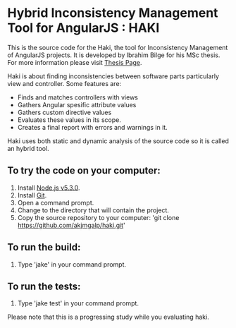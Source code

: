 Hybrid Inconsistency Management Tool for AngularJS : HAKI
=========================================================

This is the source code for the Haki, the tool for Inconsistency Management of AngularJS projects. It is developed by Ibrahim Bilge for his MSc thesis.
For more information please visit [Thesis Page](http://www.kodrehberi.com/haki).

Haki is about finding inconsistencies between software parts particularly view and controller. Some features are:

* Finds and matches controllers with views
* Gathers Angular spesific attribute values
* Gathers custom directive values
* Evaluates these values in its scope.
* Creates a final report with errors and warnings in it.

Haki uses both static and dynamic analysis of the source code so it is called an hybrid tool.

To try the code on your computer:
---------------------------------

1. Install [Node.js v5.3.0](http://nodejs.org).
2. Install [Git](http://git-scm.com).
3. Open a command prompt.
4. Change to the directory that will contain the project.
5. Copy the source repository to your computer: 'git clone https://github.com/akjmgalp/haki.git'

To run the build:
-----------------

1. Type 'jake' in your command prompt.

To run the tests:
-----------------

1. Type 'jake test' in your command prompt.

Please note that this is a progressing study while you evaluating haki.